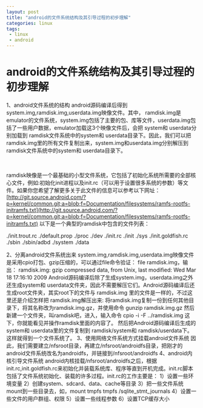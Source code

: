 ```yaml
---
layout: post
title: "android的文件系统结构及其引导过程的初步理解"
categories: linux
tags: 
 - linux
 - android
--- 
```


# android的文件系统结构及其引导过程的初步理解

1、android文件系统的结构
android源码编译后得到system.img,ramdisk.img,userdata.img映像文件。其中， ramdisk.img是emulator的文件系统，system.img包括了主要的包、库等文件，userdata.img包括了一些用户数据，emulator加载这3个映像文件后，会把 system和 userdata分别加载到 ramdisk文件系统中的system和 userdata目录下。因此，我们可以把ramdisk.img里的所有文件复制出来，system.img和userdata.img分别解压到 ramdisk文件系统中的system和 userdata目录下。

 

ramdisk映像是一个最基础的小型文件系统，它包括了初始化系统所需要的全部核心文件，例如:初始化init进程以及init.rc（可以用于设置很多系统的参数）等文件。如果你您希望了解更多关于此文件的信息可以参考以下网址：
[http://git.source.android.com/?p=kernel/common.git;a=blob;f=Documentation/filesystems/ramfs-rootfs-initramfs.txt](http://git.source.android.com/?p=kernel/common.git;a=blob;f=Documentation/filesystems/ramfs-rootfs-initramfs.txt)
以下是一个典型的ramdisk中包含的文件列表：

./init.trout.rc
./default.prop
./proc
./dev
./init.rc
./init
./sys
./init.goldfish.rc
./sbin
./sbin/adbd
./system
./data

2、分离android文件系统出来
system.img,ramdisk.img,userdata.img映像文件是采用cpio打包、gzip压缩的，可以通过file命令验证：
file ramdisk.img，输出：
ramdisk.img: gzip compressed data, from Unix, last modified: Wed Mar 18 17:16:10 2009
Android源码编译后除了生成system.img，userdata.img之外还生成system和 userdata文件夹，因此不需要解压它们。Android源码编译后还生成root文件夹，其实root下的文件与 ramdisk.img 里的文件是一样的，不过这里还是介绍怎样把 ramdisk.img解压出来:
将ramdisk.img复制一份到任何其他目录下，将其名称改为ramdisk.img.gz，并使用命令
gunzip ramdisk.img.gz
然后新建一个文件夹，叫ramdisk吧，进入，输入命令
cpio -i -F ../ramdisk.img
这下，你就能看见并操作ramdisk里面的内容了。
然后把Android源码编译后生成的system和 userdata里的文件复制到 ramdisk/system和 ramdisk/userdata下。这样就得到一个文件系统了。
3、使用网络文件系统方式挂载android文件系统
因此，我们需要建立/nfsroot目录，再建立/nfsroot/androidfs目录，把刚才的android文件系统改名为androidfs，并链接到/nfsroot/androidfs
4、android内核引导文件系统
android内核挂载/nfsroot/androidfs之后，根据init.rc,init.goldfish.rc来初始化并装载系统库、程序等直到开机完成。init.rc脚本包括了文件系统初始化、装载的许多过程。init.rc的工作主要是：
1）设置一些环境变量
2）创建system、sdcard、data、cache等目录
3）把一些文件系统mount到一些目录去，如，mount tmpfs tmpfs /sqlite_stmt_journals
4）设置一些文件的用户群组、权限
5）设置一些线程参数
6）设置TCP缓存大小

